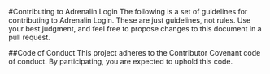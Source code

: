 #Contributing to Adrenalin Login
The following is a set of guidelines for contributing to Adrenalin Login. These are just guidelines, not rules. Use your best judgment, and feel free to propose changes to this document in a pull request.

##Code of Conduct
This project adheres to the Contributor Covenant code of conduct. By participating, you are expected to uphold this code. 
